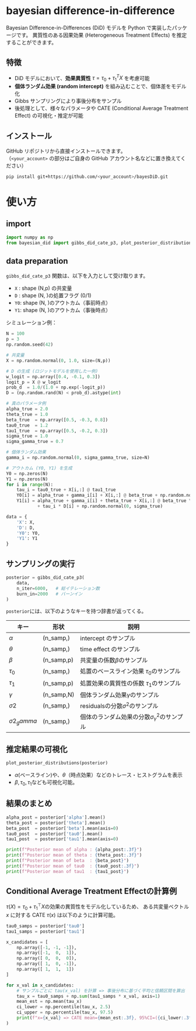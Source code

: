 # bayesian difference-in-difference
Bayesian Difference-in-Differences (DiD) モデルを Python で実装したパッケージです。
異質性のある因果効果 (Heterogeneous Treatment Effects) を推定することができます。

## 特徴
- DiD モデルにおいて、**効果異質性** $`\tau = \tau_0 + \tau_1^T X `$ を考慮可能
- **個体ランダム効果 (random intercept)** を組み込むことで、個体差をモデル化
- Gibbs サンプリングにより事後分布をサンプル
- 後処理として、様々なパラメータや CATE (Conditional Average Treatment Effect) の可視化・推定が可能

## インストール

GitHub リポジトリから直接インストールできます。  
（`<your_account>` の部分はご自身の GitHub アカウント名などに置き換えてください）

```bash
pip install git+https://github.com/<your_account>/bayesDiD.git
```

# 使い方

## import

```python
import numpy as np
from bayesian_did import gibbs_did_cate_p3, plot_posterior_distributions
```

## data preparation
`gibbs_did_cate_p3` 関数は、以下を入力として受け取ります。
- `X` : shape (N,p) の共変量
- `D` : shape (N, )の処置フラグ (0/1)
- `Y0`: shape (N, )のアウトカム（事前時点）
- `Y1`: shape (N, )のアウトカム（事後時点）

シミュレーション例：
``` python
N = 100
p = 3
np.random.seed(42)

# 共変量
X = np.random.normal(0, 1.0, size=(N,p))

# D の生成 (ロジットモデルを使用した一例)
w_logit = np.array([0.4, -0.1, 0.3])
logit_p = X @ w_logit
prob_d  = 1.0/(1.0 + np.exp(-logit_p))
D = (np.random.rand(N) < prob_d).astype(int)

# 真のパラメータ例
alpha_true = 2.0
theta_true = 1.0
beta_true  = np.array([0.5, -0.3, 0.8])
tau0_true  = 1.2
tau1_true  = np.array([0.5, -0.2, 0.3])
sigma_true = 1.0
sigma_gamma_true = 0.7

# 個体ランダム効果
gamma_i = np.random.normal(0, sigma_gamma_true, size=N)

# アウトカム (Y0, Y1) を生成
Y0 = np.zeros(N)
Y1 = np.zeros(N)
for i in range(N):
    tau_i = tau0_true + X[i,:] @ tau1_true
    Y0[i] = alpha_true + gamma_i[i] + X[i,:] @ beta_true + np.random.normal(0, sigma_true)
    Y1[i] = alpha_true + gamma_i[i] + theta_true + X[i,:] @ beta_true \
            + tau_i * D[i] + np.random.normal(0, sigma_true)

data = {
    'X': X,
    'D': D,
    'Y0': Y0,
    'Y1': Y1
}
```
## サンプリングの実行
```python
posterior = gibbs_did_cate_p3(
    data,
    n_iter=6000,   # 総イテレーション数
    burn_in=2000   # バーンイン
)
```
`posterior`には、以下のようなキーを持つ辞書が返ってくる。

|キー|形状|説明|
|--------|------------|-------------------------|
|$`\alpha`$|(n_samp,)|intercept のサンプル|
|$`\theta`$|(n_samp,)|time effect のサンプル|
|$`\beta`$|(n_samp,p)|共変量の係数$`\beta`$のサンプル|
|$`\tau_0`$|(n_samp,)|処置のベースライン効果 $`\tau_0`$のサンプル|
|$`\tau_1`$|(n_samp,p)|処置効果の異質性の係数 $`\tau_1`$のサンプル|
|$`\gamma`$|(n_samp,N)|個体ランダム効果$`\gamma`$のサンプル|
|$`\sigma2`$|(n_samp,)|residualsの分散$`\sigma^2`$のサンプル|
|$`\sigma2_gamma`$|(n_samp,)|個体のランダム効果の分散$`\sigma^{2}_{\gamma}`$のサンプル|


## 推定結果の可視化
```python
plot_posterior_distributions(posterior)
```
- $`\alpha`$(ベースライン)や、$`\theta`$（時点効果）などのトレース・ヒストグラムを表示
- $`\beta, \tau_0, \tau_1`$なども可視化可能。

## 結果のまとめ
```python
alpha_post = posterior['alpha'].mean()
theta_post = posterior['theta'].mean()
beta_post  = posterior['beta'].mean(axis=0)
tau0_post  = posterior['tau0'].mean()
tau1_post  = posterior['tau1'].mean(axis=0)

print(f"Posterior mean of alpha : {alpha_post:.3f}")
print(f"Posterior mean of theta : {theta_post:.3f}")
print(f"Posterior mean of beta  : {beta_post}")
print(f"Posterior mean of tau0  : {tau0_post:.3f}")
print(f"Posterior mean of tau1  : {tau1_post}")
```

## Conditional Average Treatment Effectの計算例
$`\tau(X) = \tau_0 + \tau_{1}^{\top}X`$の効果の異質性をモデル化しているため、
ある共変量ベクトル $`x`$ に対する CATE $`\tau(x)`$ は以下のように計算可能。

```python
tau0_samps = posterior['tau0']
tau1_samps = posterior['tau1']

x_candidates = [
    np.array([-1, -1, -1]),
    np.array([-1,  0,  1]),
    np.array([ 0,  0,  0]),
    np.array([ 1,  0, -1]),
    np.array([ 1,  1,  1])
]

for x_val in x_candidates:
    # サンプルごとに tau(x_val) を計算 => 事後分布に基づく平均と信頼区間を算出
    tau_x = tau0_samps + np.sum(tau1_samps * x_val, axis=1)
    mean_est = np.mean(tau_x)
    ci_lower = np.percentile(tau_x, 2.5)
    ci_upper = np.percentile(tau_x, 97.5)
    print(f"x={x_val} => CATE mean={mean_est:.3f}, 95%CI=({ci_lower:.3f}, {ci_upper:.3f})")
)
```
